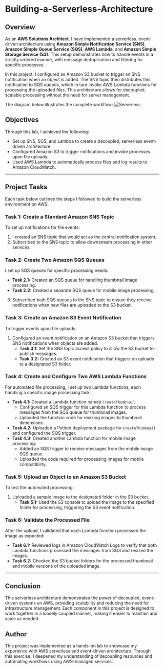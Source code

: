 # Building-a-Serverless-Architecture

## Overview
As an **AWS Solutions Architect**, I have implemented a serverless, event-driven architecture using **Amazon Simple Notification Service (SNS)**, **Amazon Simple Queue Service (SQS)**, **AWS Lambda**, and **Amazon Simple Storage Service (S3)**. This setup demonstrates how to handle events in a strictly ordered manner, with message deduplication and filtering for specific processes. 

In this project, I configured an Amazon S3 bucket to trigger an SNS notification when an object is added. The SNS topic then distributes this notification to SQS queues, which in turn invoke AWS Lambda functions for processing the uploaded files. This architecture allows for decoupled, scalable processing without the need for server management.

The diagram below illustrates the complete workflow:
![Serverless](https://github.com/user-attachments/assets/ee4e0ccb-69ad-4e4e-a7f8-5fc95489f782)

## Objectives
Through this lab, I achieved the following:
- Set up SNS, SQS, and Lambda to create a decoupled, serverless event-driven architecture.
- Configured Amazon S3 to trigger notifications and invoke processes upon file uploads.
- Used AWS Lambda to automatically process files and log results to Amazon CloudWatch.

---

## Project Tasks
Each task below outlines the steps I followed to build the serverless environment on AWS.

### Task 1: Create a Standard Amazon SNS Topic
To set up notifications for file events:
1. I created an SNS topic that would act as the central notification system.
2. Subscribed to the SNS topic to allow downstream processing in other services.

### Task 2: Create Two Amazon SQS Queues
I set up SQS queues for specific processing needs:
- **Task 2.1:** Created an SQS queue for handling thumbnail image processing.
- **Task 2.2:** Created a separate SQS queue for mobile image processing.
3. Subscribed both SQS queues to the SNS topic to ensure they receive notifications when new files are uploaded to the S3 bucket.

### Task 3: Create an Amazon S3 Event Notification
To trigger events upon file uploads:
1. Configured an event notification on an Amazon S3 bucket that triggers SNS notifications when objects are added.
   - **Task 3.1:** Set the SNS topic access policy to allow the S3 bucket to publish messages.
   - **Task 3.2:** Created an S3 event notification that triggers on uploads to a designated S3 folder.

### Task 4: Create and Configure Two AWS Lambda Functions
For automated file processing, I set up two Lambda functions, each handling a specific image processing task.
- **Task 4.1:** Created a Lambda function named `CreateThumbnail`:
  - Configured an SQS trigger for this Lambda function to process messages from the SQS queue for thumbnail images.
  - Uploaded the function code for resizing images to thumbnail dimensions.
- **Task 4.2:** Uploaded a Python deployment package for `CreateThumbnail` and configured the SQS trigger.
- **Task 4.3:** Created another Lambda function for mobile image processing:
  - Added an SQS trigger to receive messages from the mobile image SQS queue.
  - Uploaded the code required for processing images for mobile compatibility.

### Task 5: Upload an Object to an Amazon S3 Bucket
To test the automated processing:
1. Uploaded a sample image to the designated folder in the S3 bucket.
   - **Task 5.1:** Used the S3 console to upload the image to the specified folder for processing, triggering the S3 event notification.

### Task 6: Validate the Processed File
After the upload, I validated that each Lambda function processed the image as expected:
- **Task 6.1:** Reviewed logs in Amazon CloudWatch Logs to verify that both Lambda functions processed the messages from SQS and resized the images.
- **Task 6.2:** Checked the S3 bucket folders for the processed thumbnail and mobile versions of the uploaded image.

---

## Conclusion
This serverless architecture demonstrates the power of decoupled, event-driven systems on AWS, providing scalability and reducing the need for infrastructure management. Each component in this project is designed to work together in a loosely coupled manner, making it easier to maintain and scale as needed.


## Author
This project was implemented as a hands-on lab to showcase my experience with AWS serverless and event-driven architecture. Through this exercise, I deepened my understanding of decoupling resources and automating workflows using AWS-managed services.
